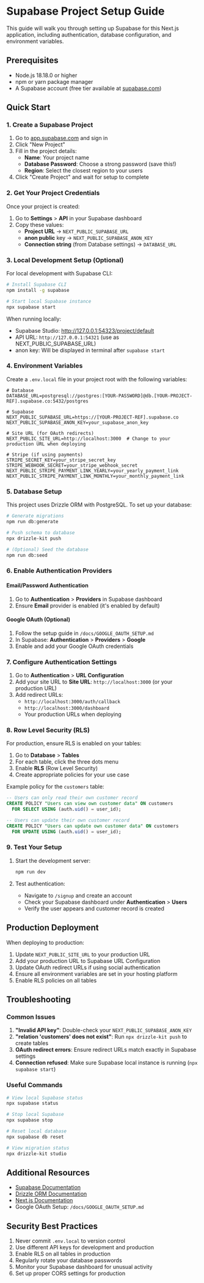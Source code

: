 # Supabase Project Setup Guide

This guide will walk you through setting up Supabase for this Next.js application, including authentication, database configuration, and environment variables.

## Prerequisites

- Node.js 18.18.0 or higher
- npm or yarn package manager
- A Supabase account (free tier available at [supabase.com](https://supabase.com))

## Quick Start

### 1. Create a Supabase Project

1. Go to [app.supabase.com](https://app.supabase.com) and sign in
2. Click "New Project"
3. Fill in the project details:
   - **Name**: Your project name
   - **Database Password**: Choose a strong password (save this!)
   - **Region**: Select the closest region to your users
4. Click "Create Project" and wait for setup to complete

### 2. Get Your Project Credentials

Once your project is created:

1. Go to **Settings** > **API** in your Supabase dashboard
2. Copy these values:
   - **Project URL** → `NEXT_PUBLIC_SUPABASE_URL`
   - **anon public** key → `NEXT_PUBLIC_SUPABASE_ANON_KEY`
   - **Connection string** (from Database settings) → `DATABASE_URL`

### 3. Local Development Setup (Optional)

For local development with Supabase CLI:

```bash
# Install Supabase CLI
npm install -g supabase

# Start local Supabase instance
npx supabase start
```

When running locally:
- Supabase Studio: http://127.0.0.1:54323/project/default
- API URL: `http://127.0.0.1:54321` (use as NEXT_PUBLIC_SUPABASE_URL)
- anon key: Will be displayed in terminal after `supabase start`

### 4. Environment Variables

Create a `.env.local` file in your project root with the following variables:

```env
# Database
DATABASE_URL=postgresql://postgres:[YOUR-PASSWORD]@db.[YOUR-PROJECT-REF].supabase.co:5432/postgres

# Supabase
NEXT_PUBLIC_SUPABASE_URL=https://[YOUR-PROJECT-REF].supabase.co
NEXT_PUBLIC_SUPABASE_ANON_KEY=your_supabase_anon_key

# Site URL (for OAuth redirects)
NEXT_PUBLIC_SITE_URL=http://localhost:3000  # Change to your production URL when deploying

# Stripe (if using payments)
STRIPE_SECRET_KEY=your_stripe_secret_key
STRIPE_WEBHOOK_SECRET=your_stripe_webhook_secret
NEXT_PUBLIC_STRIPE_PAYMENT_LINK_YEARLY=your_yearly_payment_link
NEXT_PUBLIC_STRIPE_PAYMENT_LINK_MONTHLY=your_monthly_payment_link
```

### 5. Database Setup

This project uses Drizzle ORM with PostgreSQL. To set up your database:

```bash
# Generate migrations
npm run db:generate

# Push schema to database
npx drizzle-kit push

# (Optional) Seed the database
npm run db:seed
```

### 6. Enable Authentication Providers

#### Email/Password Authentication
1. Go to **Authentication** > **Providers** in Supabase dashboard
2. Ensure **Email** provider is enabled (it's enabled by default)

#### Google OAuth (Optional)
1. Follow the setup guide in `/docs/GOOGLE_OAUTH_SETUP.md`
2. In Supabase: **Authentication** > **Providers** > **Google**
3. Enable and add your Google OAuth credentials

### 7. Configure Authentication Settings

1. Go to **Authentication** > **URL Configuration**
2. Add your site URL to **Site URL**: `http://localhost:3000` (or your production URL)
3. Add redirect URLs:
   - `http://localhost:3000/auth/callback`
   - `http://localhost:3000/dashboard`
   - Your production URLs when deploying

### 8. Row Level Security (RLS)

For production, ensure RLS is enabled on your tables:

1. Go to **Database** > **Tables**
2. For each table, click the three dots menu
3. Enable **RLS** (Row Level Security)
4. Create appropriate policies for your use case

Example policy for the `customers` table:
```sql
-- Users can only read their own customer record
CREATE POLICY "Users can view own customer data" ON customers
  FOR SELECT USING (auth.uid() = user_id);

-- Users can update their own customer record  
CREATE POLICY "Users can update own customer data" ON customers
  FOR UPDATE USING (auth.uid() = user_id);
```

### 9. Test Your Setup

1. Start the development server:
   ```bash
   npm run dev
   ```

2. Test authentication:
   - Navigate to `/signup` and create an account
   - Check your Supabase dashboard under **Authentication** > **Users**
   - Verify the user appears and customer record is created

## Production Deployment

When deploying to production:

1. Update `NEXT_PUBLIC_SITE_URL` to your production URL
2. Add your production URL to Supabase URL Configuration
3. Update OAuth redirect URLs if using social authentication
4. Ensure all environment variables are set in your hosting platform
5. Enable RLS policies on all tables

## Troubleshooting

### Common Issues

1. **"Invalid API key"**: Double-check your `NEXT_PUBLIC_SUPABASE_ANON_KEY`
2. **"relation 'customers' does not exist"**: Run `npx drizzle-kit push` to create tables
3. **OAuth redirect errors**: Ensure redirect URLs match exactly in Supabase settings
4. **Connection refused**: Make sure Supabase local instance is running (`npx supabase start`)

### Useful Commands

```bash
# View local Supabase status
npx supabase status

# Stop local Supabase
npx supabase stop

# Reset local database
npx supabase db reset

# View migration status
npx drizzle-kit studio
```

## Additional Resources

- [Supabase Documentation](https://supabase.com/docs)
- [Drizzle ORM Documentation](https://orm.drizzle.team)
- [Next.js Documentation](https://nextjs.org/docs)
- Google OAuth Setup: `/docs/GOOGLE_OAUTH_SETUP.md`

## Security Best Practices

1. Never commit `.env.local` to version control
2. Use different API keys for development and production
3. Enable RLS on all tables in production
4. Regularly rotate your database passwords
5. Monitor your Supabase dashboard for unusual activity
6. Set up proper CORS settings for production